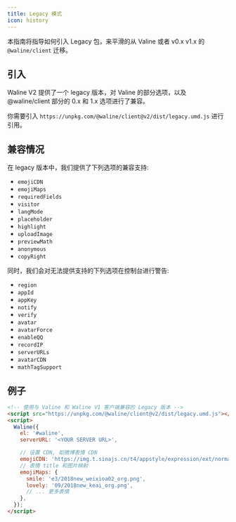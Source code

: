 ```yaml
---
title: Legacy 模式
icon: history
---
```


本指南将指导如何引入 Legacy 包，来平滑的从 Valine 或者 v0.x v1.x 的 `@waline/client` 迁移。

<!-- more -->

## 引入

Waline V2 提供了一个 legacy 版本，对 Valine 的部分选项，以及 @waline/client 部分的 0.x 和 1.x 选项进行了兼容。

你需要引入 `https://unpkg.com/@waline/client@v2/dist/legacy.umd.js` 进行引用。

## 兼容情况

在 legacy 版本中，我们提供了下列选项的兼容支持:

- `emojiCDN`
- `emojiMaps`
- `requiredFields`
- `visitor`
- `langMode`
- `placeholder`
- `highlight`
- `uploadImage`
- `previewMath`
- `anonymous`
- `copyRight`

同时，我们会对无法提供支持的下列选项在控制台进行警告:

- `region`
- `appId`
- `appKey`
- `notify`
- `verify`
- `avatar`
- `avatarForce`
- `enableQQ`
- `recordIP`
- `serverURLs`
- `avatarCDN`
- `mathTagSupport`

## 例子

```html
<!-- 使用与 Valine 和 Waline V1 客户端兼容的 Legacy 版本 -->
<script src="https://unpkg.com/@waline/client@v2/dist/legacy.umd.js"></script>
<script>
  Waline({
    el: '#waline',
    serverURL: '<YOUR SERVER URL>',

    // 设置 CDN, 如微博表情 CDN
    emojiCDN: 'https://img.t.sinajs.cn/t4/appstyle/expression/ext/normal/',
    // 表情 title 和图片映射
    emojiMaps: {
      smile: 'e3/2018new_weixioa02_org.png',
      lovely: '09/2018new_keai_org.png',
      // ... 更多表情
    },
  });
</script>
```
